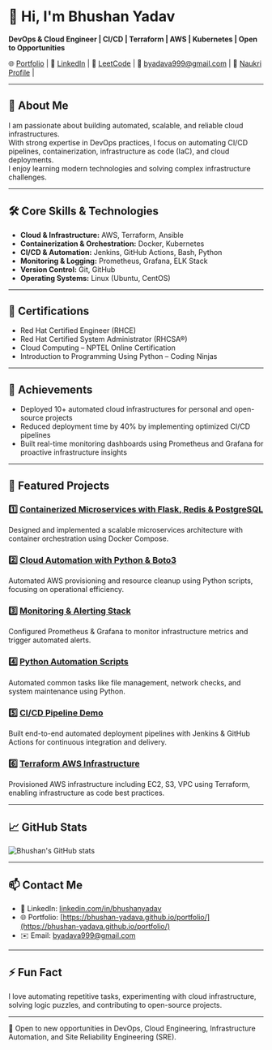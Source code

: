 # 👋 Hi, I'm Bhushan Yadav

**DevOps & Cloud Engineer | CI/CD | Terraform | AWS | Kubernetes | Open to Opportunities**

🌐 [Portfolio](https://bhushan-yadava.github.io/portfolio/)  |  💼 [LinkedIn](https://www.linkedin.com/in/bhushanyadav) |  🧱 [LeetCode](https://leetcode.com/u/bhushanyadav/)   |  📧 byadava999@gmail.com | 📄 [Naukri Profile](https://www.naukri.com/code360/profile/7f227f75-31cf-4bf0-bdae-5e9e46e95abc) |  

---

## 🌟 About Me

I am passionate about building automated, scalable, and reliable cloud infrastructures.  
With strong expertise in DevOps practices, I focus on automating CI/CD pipelines, containerization, infrastructure as code (IaC), and cloud deployments.  
I enjoy learning modern technologies and solving complex infrastructure challenges.

---

## 🛠️ Core Skills & Technologies

- **Cloud & Infrastructure:** AWS, Terraform, Ansible  
- **Containerization & Orchestration:** Docker, Kubernetes  
- **CI/CD & Automation:** Jenkins, GitHub Actions, Bash, Python  
- **Monitoring & Logging:** Prometheus, Grafana, ELK Stack  
- **Version Control:** Git, GitHub  
- **Operating Systems:** Linux (Ubuntu, CentOS)

---

## 🏅 Certifications

- Red Hat Certified Engineer (RHCE)  
- Red Hat Certified System Administrator (RHCSA®)  
- Cloud Computing – NPTEL Online Certification  
- Introduction to Programming Using Python – Coding Ninjas

---

## 🌟 Achievements

- Deployed 10+ automated cloud infrastructures for personal and open-source projects  
- Reduced deployment time by 40% by implementing optimized CI/CD pipelines  
- Built real-time monitoring dashboards using Prometheus and Grafana for proactive infrastructure insights

---

## 🚀 Featured Projects

### 1️⃣ [Containerized Microservices with Flask, Redis & PostgreSQL](https://github.com/bhushan-yadava/Containerized-Microservices-with-Flask-Redis-PostgreSQL)  
Designed and implemented a scalable microservices architecture with container orchestration using Docker Compose.

### 2️⃣ [Cloud Automation with Python & Boto3](https://github.com/bhushan-yadava/Cloud-Automation-using-Python)  
Automated AWS provisioning and resource cleanup using Python scripts, focusing on operational efficiency.

### 3️⃣ [Monitoring & Alerting Stack](https://github.com/bhushan-yadava/Alerts-Configuration-Configure-Prometheus-to-trigger-an-alert)  
Configured Prometheus & Grafana to monitor infrastructure metrics and trigger automated alerts.

### 4️⃣ [Python Automation Scripts](https://github.com/bhushan-yadava/python_automation)  
Automated common tasks like file management, network checks, and system maintenance using Python.

### 5️⃣ [CI/CD Pipeline Demo](#)  
Built end-to-end automated deployment pipelines with Jenkins & GitHub Actions for continuous integration and delivery.

### 6️⃣ [Terraform AWS Infrastructure](#)  
Provisioned AWS infrastructure including EC2, S3, VPC using Terraform, enabling infrastructure as code best practices.

---

## 📈 GitHub Stats

![Bhushan's GitHub stats](https://github-readme-stats.vercel.app/api?username=bhushan-yadava&show_icons=true&theme=radical)

---

## 📫 Contact Me

- 💼 LinkedIn: [linkedin.com/in/bhushanyadav](https://www.linkedin.com/in/bhushanyadav)  
- 🌐 Portfolio: [https://bhushan-yadava.github.io/portfolio/](https://bhushan-yadava.github.io/portfolio/)  
- ✉️ Email: byadava999@gmail.com

---

## ⚡ Fun Fact

I love automating repetitive tasks, experimenting with cloud infrastructure, solving logic puzzles, and contributing to open-source projects.

---

🌟 Open to new opportunities in DevOps, Cloud Engineering, Infrastructure Automation, and Site Reliability Engineering (SRE).
